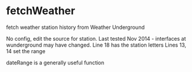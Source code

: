 # fetchWeather
fetch weather station history from Weather Underground

No config, edit the source for station.
  Last tested Nov 2014 - interfaces at wunderground may have changed.
  Line 18 has the station letters
  Lines 13, 14 set the range

dateRange is a generally useful function
